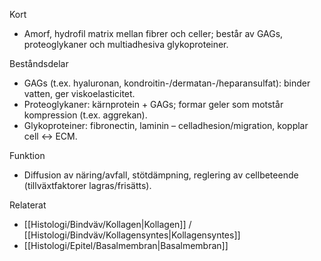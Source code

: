 Kort
- Amorf, hydrofil matrix mellan fibrer och celler; består av GAGs, proteoglykaner och multiadhesiva glykoproteiner.

Beståndsdelar
- GAGs (t.ex. hyaluronan, kondroitin-/dermatan-/heparansulfat): binder vatten, ger viskoelasticitet.
- Proteoglykaner: kärnprotein + GAGs; formar geler som motstår kompression (t.ex. aggrekan).
- Glykoproteiner: fibronectin, laminin – celladhesion/migration, kopplar cell ↔ ECM.

Funktion
- Diffusion av näring/avfall, stötdämpning, reglering av cellbeteende (tillväxtfaktorer lagras/frisätts).

Relaterat
- [[Histologi/Bindväv/Kollagen|Kollagen]] / [[Histologi/Bindväv/Kollagensyntes|Kollagensyntes]]
- [[Histologi/Epitel/Basalmembran|Basalmembran]]
